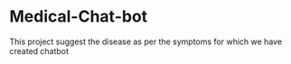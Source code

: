 # Medical-Chat-bot
This project suggest the disease as per the symptoms for which we have created chatbot
